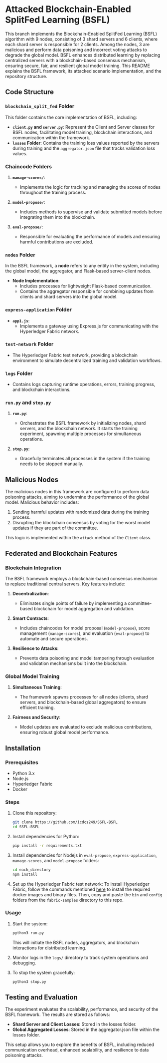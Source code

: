 # Attacked Blockchain-Enabled SplitFed Learning (BSFL)
This branch implements the Blockchain-Enabled SplitFed Learning (BSFL) algorithm with 9 nodes, consisting of 3 shard servers and 6 clients, where each shard server is responsible for 2 clients. Among the nodes, 3 are malicious and perform data poisoning and incorrect voting attacks to degrade the global model. BSFL enhances distributed learning by replacing centralized servers with a blockchain-based consensus mechanism, ensuring secure, fair, and resilient global model training. This README explains the BSFL framework, its attacked scenario implementation, and the repository structure.


## Code Structure

### `blockchain_split_fed` Folder

This folder contains the core implementation of BSFL, including:

- **`client.py` and `server.py`**: Represent the Client and Server classes for BSFL nodes, facilitating model training, blockchain interactions, and communication within the framework.
- **`losses` Folder**: Contains the training loss values reported by the servers during training and the `aggregator.json` file that tracks validation loss values.

### Chaincode Folders

1. **`manage-scores/`**:
   - Implements the logic for tracking and managing the scores of nodes throughout the training process. 

2. **`model-propose/`**:
   - Includes methods to supervise and validate submitted models before integrating them into the blockchain.

3. **`eval-propose/`**:
   - Responsible for evaluating the performance of models and ensuring harmful contributions are excluded.

### `nodes` Folder

In the BSFL framework, a **node** refers to any entity in the system, including the global model, the aggregator, and Flask-based server-client nodes.

- **Node Implementation**: 
   - Includes processes for lightweight Flask-based communication.
   - Contains the aggregator responsible for combining updates from clients and shard servers into the global model.

### `express-application` Folder

- **`app1.js`**:
   - Implements a gateway using Express.js for communicating with the Hyperledger Fabric network.

### `test-network` Folder

- The Hyperledger Fabric test network, providing a blockchain environment to simulate decentralized training and validation workflows.

### `logs` Folder

- Contains logs capturing runtime operations, errors, training progress, and blockchain interactions.

### `run.py` and `stop.py`

1. **`run.py`**:
   - Orchestrates the BSFL framework by initializing nodes, shard servers, and the blockchain network. It starts the training experiment, spawning multiple processes for simultaneous operations.

2. **`stop.py`**:
   - Gracefully terminates all processes in the system if the training needs to be stopped manually.

## Malicious Nodes
The malicious nodes in this framework are configured to perform data poisoning attacks, aiming to undermine the performance of the global model. Malicious behavior includes:

1. Sending harmful updates with randomized data during the training process.
2. Disrupting the blockchain consensus by voting for the worst model updates if they are part of the committee.

This logic is implemented within the `attack` method of the `Client` class.

## Federated and Blockchain Features

### Blockchain Integration

The BSFL framework employs a blockchain-based consensus mechanism to replace traditional central servers. Key features include:

1. **Decentralization**:
   - Eliminates single points of failure by implementing a committee-based blockchain for model aggregation and validation.

2. **Smart Contracts**:
   - Includes chaincodes for model proposal (`model-propose`), score management (`manage-scores`), and evaluation (`eval-propose`) to automate and secure operations.

3. **Resilience to Attacks**:
   - Prevents data poisoning and model tampering through evaluation and validation mechanisms built into the blockchain.

### Global Model Training

1. **Simultaneous Training**:
   - The framework spawns processes for all nodes (clients, shard servers, and blockchain-based global aggregators) to ensure efficient training.

2. **Fairness and Security**:
   - Model updates are evaluated to exclude malicious contributions, ensuring robust global model performance.



## Installation

### Prerequisites
- Python 3.x
- Node.js
- Hyperledger Fabric
- Docker

### Steps
1. Clone this repository:
   ```bash
   git clone https://github.com/icdcs249/SSFL-BSFL
   cd SSFL-BSFL

2. Install dependencies for Python:
    ```bash
    pip install -r requirements.txt

3. Install dependencies for Nodejs in `eval-propose`, `express-application`, `manage-scores`, and `model-propose` folders:
    ```bash
    cd each_directory
    npm install

3. Set up the Hyperledger Fabric test network:
    To install Hyperledger Fabric, follow the commands mentioned [here](https://hyperledger-fabric.readthedocs.io/en/release-2.5/getting_started.html) to install the required docker images and binary files. Then, copy and paste the `bin` and `config` folders from the `fabric-samples` directory to this repo.

### Usage
1. Start the system:
    ```bash
    python3 run.py
    ```
    This will initiate the BSFL nodes, aggregators, and blockchain interactions for distributed learning.

2. Monitor logs in the `logs/` directory to track system operations and debugging.

3. To stop the system gracefully:
    ```bash
    python3 stop.py

## Testing and Evaluation
The experiment evaluates the scalability, performance, and security of the BSFL framework. The results are stored as follows:

- **Shard Server and Client Losses**: Stored in the losses folder.
- **Global Aggregated Losses**: Stored in the aggregator.json file within the losses folder.

This setup allows you to explore the benefits of BSFL, including reduced communication overhead, enhanced scalability, and resilience to data poisoning attacks.
